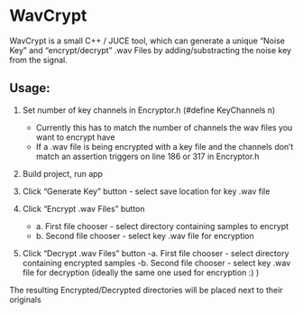 # WavCrypt

WavCrypt is a small C++ / JUCE tool, which can generate a unique “Noise Key” and “encrypt/decrypt” .wav Files by adding/substracting the noise key from the signal. 


## Usage:
1. Set number of key channels in Encryptor.h (#define KeyChannels n)
    - Currently this has to match the number of channels the wav files you want to encrypt have    
    - If a .wav file is being encrypted with a key file and the channels don’t match an assertion triggers on line 186 or 317 in Encryptor.h

2. Build project, run app

3. Click “Generate Key” button - select save location for key .wav file

4. Click “Encrypt .wav Files” button
    - a. First file chooser - select directory containing samples to encrypt
    - b. Second file chooser - select key .wav file for encryption

5. Click “Decrypt .wav Files” button
    -a. First file chooser - select directory containing encrypted samples
    -b. Second file chooser - select key .wav file for decryption (ideally the same one used for encryption :) )

The resulting Encrypted/Decrypted directories will be placed next to their originals
